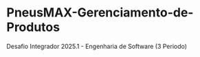 # PneusMAX-Gerenciamento-de-Produtos
Desafio Integrador 2025.1 - Engenharia de Software (3 Periodo)
